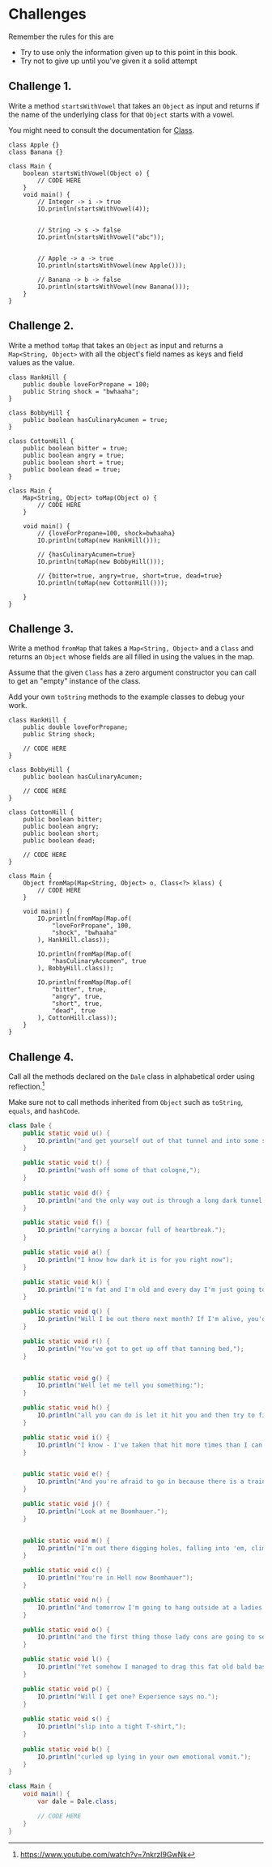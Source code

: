 # Challenges

Remember the rules for this are

- Try to use only the information given up to this point in this book.
- Try not to give up until you've given it a solid attempt

## Challenge 1.

Write a method `startsWithVowel` that takes an `Object`
as input and returns if the name of the underlying
class for that `Object` starts with a vowel.

You might need to consult the documentation
for [Class](https://docs.oracle.com/en/java/javase/25/docs/api/index.html).

```java,editable
class Apple {}
class Banana {}

class Main {
    boolean startsWithVowel(Object o) {
        // CODE HERE
    }
    void main() {
        // Integer -> i -> true
        IO.println(startsWithVowel(4));


        // String -> s -> false
        IO.println(startsWithVowel("abc"));


        // Apple -> a -> true
        IO.println(startsWithVowel(new Apple()));

        // Banana -> b -> false
        IO.println(startsWithVowel(new Banana()));
    }
}
```

## Challenge 2.

Write a method `toMap` that takes an `Object`
as input and returns a `Map<String, Object>`
with all the object's field names as keys and field values
as the value.

```java,editable
class HankHill {
    public double loveForPropane = 100;
    public String shock = "bwhaaha";
}

class BobbyHill {
    public boolean hasCulinaryAcumen = true;
}

class CottonHill {
    public boolean bitter = true;
    public boolean angry = true;
    public boolean short = true;
    public boolean dead = true;
}

class Main {
    Map<String, Object> toMap(Object o) {
        // CODE HERE
    }

    void main() {
        // {loveForPropane=100, shock=bwhaaha}
        IO.println(toMap(new HankHill()));

        // {hasCulinaryAcumen=true}
        IO.println(toMap(new BobbyHill()));

        // {bitter=true, angry=true, short=true, dead=true}
        IO.println(toMap(new CottonHill()));
        
    }
}
```

## Challenge 3.

Write a method `fromMap` that takes a `Map<String, Object>`
and a `Class`
and returns an `Object` whose fields are all filled in using
the values in the map.

Assume that the given `Class` has a zero argument constructor you can
call to get an "empty" instance of the class.

Add your own `toString` methods to the example classes to debug your work.

```java,editable
class HankHill {
    public double loveForPropane;
    public String shock;

    // CODE HERE
}

class BobbyHill {
    public boolean hasCulinaryAcumen;

    // CODE HERE
}

class CottonHill {
    public boolean bitter;
    public boolean angry;
    public boolean short;
    public boolean dead;

    // CODE HERE
}

class Main {
    Object fromMap(Map<String, Object> o, Class<?> klass) {
        // CODE HERE
    }

    void main() {
        IO.println(fromMap(Map.of(
            "loveForPropane", 100,
            "shock", "bwhaaha"
        ), HankHill.class));

        IO.println(fromMap(Map.of(
            "hasCulinaryAccumen", true
        ), BobbyHill.class));

        IO.println(fromMap(Map.of(
            "bitter", true,
            "angry", true,
            "short", true,
            "dead", true
        ), CottonHill.class));
    }
}
```

## Challenge 4.

Call all the methods declared on the `Dale`
class in alphabetical order using reflection.[^speech]

Make sure not to call methods inherited from `Object`
such as `toString`, `equals`, and `hashCode`.

```java
class Dale {
    public static void u() {
        IO.println("and get yourself out of that tunnel and into some strange woman's bed!");
    }

    public static void t() {
        IO.println("wash off some of that cologne,");
    }
    
    public static void d() {
        IO.println("and the only way out is through a long dark tunnel.");
    }

    public static void f() {
        IO.println("carrying a boxcar full of heartbreak.");
    }

    public static void a() {
        IO.println("I know how dark it is for you right now");
    }

    public static void k() {
        IO.println("I'm fat and I'm old and every day I'm just going to wake up fatter and older.");
    }

    public static void q() {
        IO.println("Will I be out there next month? If I'm alive, you'd better believe it.");
    }

    public static void r() {
        IO.println("You've got to get up off that tanning bed,");
    }


    public static void g() {
        IO.println("Well let me tell you something:");
    }

    public static void h() {
        IO.println("all you can do is let it hit you and then try to find your legs.");
    }

    public static void i() {
        IO.println("I know - I've taken that hit more times than I can remember");
    }


    public static void e() {
        IO.println("And you're afraid to go in because there is a train coming at ya");
    }

    public static void j() {
        IO.println("Look at me Boomhauer.");
    }


    public static void m() {
        IO.println("I'm out there digging holes, falling into 'em, climbing out, trying again");
    }

    public static void c() {
        IO.println("You're in Hell now Boomhauer");
    }

    public static void n() {
        IO.println("And tomorrow I'm going to hang outside at a ladies' prison,");
    }

    public static void o() {
        IO.println("and the first thing those lady cons are going to see after twenty years is me.");
    }

    public static void l() {
        IO.println("Yet somehow I managed to drag this fat old bald bastard into the alley every day.");
    }

    public static void p() {
        IO.println("Will I get one? Experience says no.");
    }
    
    public static void s() {
        IO.println("slip into a tight T-shirt,");
    }
    
    public static void b() {
        IO.println("curled up lying in your own emotional vomit.");
    }
}

class Main {
    void main() {
        var dale = Dale.class;

        // CODE HERE
    }
}
```

[^speech]: https://www.youtube.com/watch?v=7nkrzI9GwNk